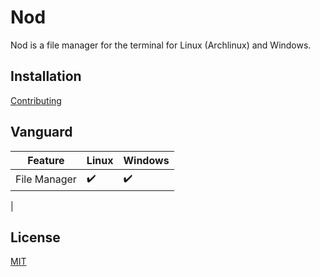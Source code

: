 # Nod

Nod is a file manager for the terminal for Linux (Archlinux) and Windows.

## Installation
[Contributing](doc/Contributing)

## Vanguard
| Feature | Linux | Windows |
| --- | --- | --- |
| File Manager | :heavy_check_mark: | :heavy_check_mark: |
| 

## License
[MIT](LICENSE)
